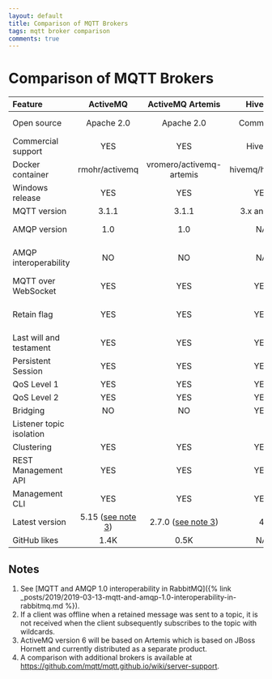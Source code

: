 ```yaml
---
layout: default
title: Comparison of MQTT Brokers
tags: mqtt broker comparison
comments: true
---
```

# Comparison of MQTT Brokers

|         Feature          |          ActiveMQ           |       ActiveMQ Artemis       |     HiveMQ     |     JoramMQ      |     Mosquitto     |            RabbitMQ            |       VerneMQ        |
| :----------------------- | :-------------------------: | :--------------------------: | :------------: | :--------------: | :---------------: | :----------------------------: | :------------------: |
| Open source              |         Apache 2.0          |          Apache 2.0          |   Commercial   | LGPL, Commercial |      EPL/EDL      |            MPL 1.1             |      Apache 2.0      |
| Commercial support       |             YES             |             YES              |     HiveMQ     |    ScalAgent     |       TIBCO       |            Pivotal             |    Octavo Labs AG    |
| Docker container         |       rmohr/activemq        |   vromero/activemq-artemis   | hivemq/hivemq3 |        NO        | eclipse-mosquitto |           rabbitmq:3           | erlio/docker-vernemq |
| Windows release          |             YES             |             YES              |      YES       |       YES        |        YES        |              YES               |          NO          |
| MQTT version             |            3.1.1            |            3.1.1             |  3.x and 5.0   |       3.x        |       3.1.1       |             3.1.1              |     3.x and 5.0      |
| AMQP version             |             1.0             |             1.0              |       NA       |    0.9.1, 1.0    |        NA         |        0.8, 0.9.x, 1.0         |          NA          |
| AMQP interoperability    |             NO              |              NO              |       NA       |        NO        |        NA         | Partial ([see note 1](#notes)) |          NA          |
| MQTT over WebSocket      |             YES             |             YES              |      YES       |       YES        |        YES        |              YES               |         YES          |
| Retain flag              |             YES             |             YES              |      YES       |       YES        |        YES        | Partial ([see note 2](#notes)) |         YES          |
| Last will and testament  |             YES             |             YES              |      YES       |       YES        |        YES        |              YES               |         YES          |
| Persistent Session       |             YES             |             YES              |      YES       |       YES        |        YES        |              YES               |         YES          |
| QoS Level 1              |             YES             |             YES              |      YES       |       YES        |        YES        |              YES               |         YES          |
| QoS Level 2              |             YES             |             YES              |      YES       |       YES        |        YES        |               NO               |         YES          |
| Bridging                 |             NO              |              NO              |      YES       |       YES        |        YES        |               NO               |         YES          |
| Listener topic isolation |                             |                              |                |                  |        YES        |                                |         YES          |
| Clustering               |             YES             |             YES              |      YES       |       YES        |        NO         |              YES               |         YES          |
| REST Management API      |             YES             |             YES              |      YES       |       YES        |        NO         |              YES               |         YES          |
| Management CLI           |             YES             |             YES              |      YES       |       YES        |        NO         |              YES               |         YES          |
| Latest version           | 5.15 ([see note 3](#notes)) | 2.7.0 ([see note 3](#notes)) |       4        |       5.16       |       1.5.8       |             3.7.13             |        1.7.1         |
| GitHub likes             |            1.4K             |             0.5K             |       NA       |        NA        |       2.4K        |              5.4K              |         1.7K         |

## Notes

1. See [MQTT and AMQP 1.0 interoperability in RabbitMQ]({% link _posts/2019/2019-03-13-mqtt-and-amqp-1.0-interoperability-in-rabbitmq.md %}).
2. If a client was offline when a retained message was sent to a topic, it is not received when the client subsequently subscribes to the topic with wildcards.
3. ActiveMQ version 6 will be based on Artemis which is based on JBoss Hornett and currently distributed as a separate product.
4. A comparison with additional brokers is available at https://github.com/mqtt/mqtt.github.io/wiki/server-support.
